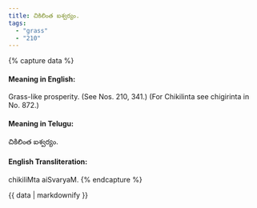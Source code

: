 ```yaml
---
title: చికిలింత ఐశ్వర్యం.
tags:
  - "grass"
  - "210"
---
```


{% capture data %}
#### Meaning in English:
Grass-like prosperity.
(See Nos. 210, 341.)
(For Chikilinta see chigirinta in No. 872.)

#### Meaning in Telugu:
చికిలింత ఐశ్వర్యం.

#### English Transliteration:
chikiliMta aiSvaryaM.
{% endcapture %}

{{ data | markdownify }}

